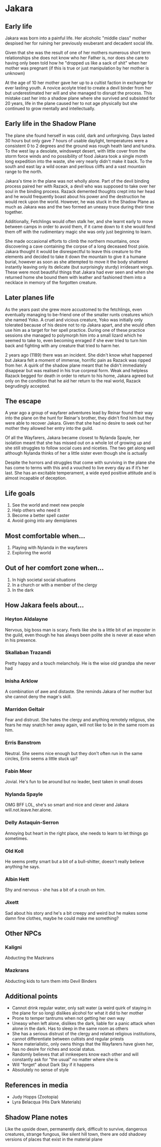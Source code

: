 # Jakara
## Early life

Jakara was born into a painful life. Her alcoholic "middle class" mother despised her for ruining her previously exuberant and decadent social life. 

Given that she was the result of one of her mothers numerous short term relationships she does not know who her Father is, nor does she care to having only been told how he "dropped us like a sack of shit" when her mother was pregnant (if this is true or just manipulation by her mother is unknown)

At the age of 10 her mother gave her up to a cultist faction in exchange for ever lasting youth. A novice acolyte tried to create a devil binder from her but underestimated her will and she managed to disrupt the process. This mistake cast her into a shadow plane where she survived and subsisted for 20 years, life in the plane caused her to not age physically but she continued to grow mentally and intellectually.

## Early life in the Shadow Plane
The plane she found herself in was cold, dark and unforgiving. Days lasted 30 hours but only gave 7 hours of usable daylight, temperatures were a consistent 0 to 2 degrees and the ground was rough heath land and tundra. To the west lay a desolate, windswept desert, with little cover from the storm force winds and no possibility of food Jakara took a single month long expedition into the waste, she very nearly didn't make it back. To the south and east lay a wild ocean and perilous cliffs and a vast mountain range to the north. 

Jakara's time in the plane was not wholly alone. Part of the devil binding process paired her with Razack, a devil who was supposed to take over her soul in the binding process. Razack demented thoughts crept into her head and he would frequently boast about his power and the destruction he would reck upon the world. However, he was stuck in the Shadow Plane as much as Jakara was and the two formed an uneasy truce during their time together.

Additionally, Fetchlings would often stalk her, and she learnt early to move between camps in order to avoid them, if it came down to it she would fend them off with the rudimentary magic she was only just beginning to learn.

She made occasional efforts to climb the northern mountains, once discovering a cave containing the corpse of a long deceased frost pixie. Jakara thought it would be disrespectful to leave this creature to the elements and decided to take it down the mountain to give it a humane burial, however as soon as she attempted to move it the body shattered instantly leaving only its delicate (but surprisingly sturdy) irridesant wings. These were most beautiful things that Jakara had ever seen and when she returned home she bound them with leather and fashioned them into a necklace in memory of the  forgotten creature.


## Later planes life
As the years past she grew more accustomed to the fetchlings, even eventually managing to be-friend one of the smaller runts creatures which she named Yoko. A cruel and vicious creature, Yoko was initially only tolerated because of his desire not to rip Jakara apart, and she would often use him as a target for her spell practice. During one of these practice sessions she managed to polymorph him into a small lizard which he seemed to take to, even becoming enraged if she ever tried to turn him back and fighting with any creature that tried to harm her.

2 years ago (1189) there was an incident. She didn't know what happened but Jakara felt a moment of immense, horrific pain as Razack was ripped from her. A quirk of the shadow plane meant that he didn't immediately disappear but was realised in his true corpreal form. Weak and helpless Razack begged for death in order to return to his home, Jakara agreed but only on the condition that he aid her return to the real world, Razack begrudingly accepted.

## The escape
A year ago a group of wayfarer adventures lead by Reinar found their way into the plane on the hunt for Reinar's brother, they didn't find him but they were able to recover Jakara. Given that she had no desire to seek out her mother they allowed her entry into the guild.

Of all the Wayfarers, Jakara became closest to Nylanda Spayle, her isolation meant that she has missed out on a whole lot of growing up and she still struggles to follow social cues and niceties. The two get along well although Nylanda thinks of her a little sister even though she is actually

Despite the horrors and struggles that come with surviving in the plane she has come to terms with this and a vouched to live every day as if it’s her last. She has an excitable temperament, a wide eyed positive attitude and is almost incapable of deception.

## Life goals
1. See the world and meet new people
2. Help others who need it
3. Become a better spell caster
4. Avoid going into any demiplanes

## Most comfortable when...
1. Playing with Nylanda in the wayfarers
2. Exploring the world

## Out of her comfort zone when...
1. In high societal social situations
2. In a church or with a member of the clergy
3. In the dark


## How Jakara feels about...

### Heyton Aldalayne
Nervous, big boss man is scary. Feels like she is a little bit of an imposter in the guild, even though he has always been polite she is never at ease when in his presence.

### Skallaban Trazandi
Pretty happy and a touch melancholy. He is the wise old grandpa she never had

### Inisha Arklow
A combination of awe and distaste. She reminds Jakara of her mother but she cannot deny the mage's skill.

### Marridon Geltair
Fear and distrust. She hates the clergy and anything remotely religous, she fears he may snatch her away again, will not like to be in the same room as him.

### Erris Banstrom
Neutral. She seems nice enough but they don't often run in the same circles, Erris seems a little stuck up?

### Fabin Meer
Jovial. He's fun to be around but no leader, best taken in small doses

### Nylanda Spayle
OMG BFF LOL, she's so smart and nice and clever and Jakara will.not.leave.her.alone.

### Delly Astaquin-Serron
Annoying but heart in the right place, she needs to learn to let things go sometimes.

### Old Koll
He seems pretty smart but a bit of a bull-shitter, doesn't really believe anything he says.

### Albin Hett
Shy and nervous - she has a bit of a crush on him.

### Jixett
Sad about his story and he's a bit creepy and weird but he makes some damn fine clothes, maybe he could make me something?

## Other NPCs
### Kaligni
Abducting the Mazkrans

### Mazkrans
Abducting kids to turn them into Devil Binders


## Additional points
- Cannot drink regular water, only salt water (a weird quirk of staying in the plane for so long) dislikes alcohol for what it did to her mother
- Prone to temper tantrums when not getting her own way
- Uneasy when left alone, dislikes the dark, liable for a panic attack when alone in the dark. Has to sleep in the same room as others
- She has a serious distrust of the clergy and related religious institutions, cannot differentiate between cultists and regular priests
- None materialistic, only owns things that the Wayfarers have given her, has no desire for riches and social status.
- Randomly believes that all innkeepers know each other and will constantly ask for "the usual" no matter where she is
- Will "forget" about Dark Sky if it happens
- Absolutely no sense of style

## References in media
- Judy Hopps (Zootopia)
- Lyra Belacqua (His Dark Materials)

## Shadow Plane notes
Like the upside down, permanently dark, difficult to survive, dangerous creatures, strange fungous, like silent hill town, there are odd shadowy versions of places that exist in the material plane
